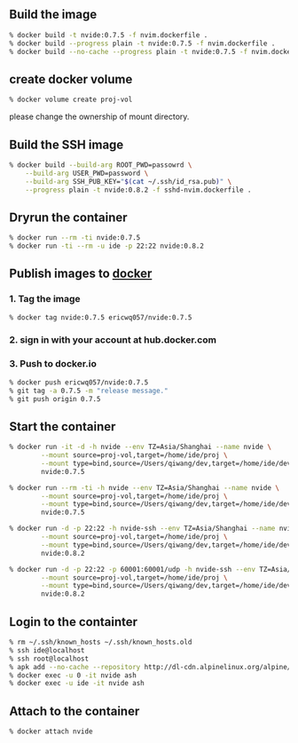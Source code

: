 ## Build the image

```sh
% docker build -t nvide:0.7.5 -f nvim.dockerfile .
% docker build --progress plain -t nvide:0.7.5 -f nvim.dockerfile .
% docker build --no-cache --progress plain -t nvide:0.7.5 -f nvim.dockerfile .
```

## create docker volume
```sh
% docker volume create proj-vol
```
please change the ownership of mount directory.

## Build the SSH image

```sh
% docker build --build-arg ROOT_PWD=passowrd \
	--build-arg USER_PWD=password \
	--build-arg SSH_PUB_KEY="$(cat ~/.ssh/id_rsa.pub)" \
	--progress plain -t nvide:0.8.2 -f sshd-nvim.dockerfile .
```

## Dryrun the container

```sh
% docker run --rm -ti nvide:0.7.5
% docker run -ti --rm -u ide -p 22:22 nvide:0.8.2
```

## Publish images to [docker](hub.docker.com)

### 1. Tag the image

```sh
% docker tag nvide:0.7.5 ericwq057/nvide:0.7.5
```

### 2. sign in with your account at hub.docker.com

### 3. Push to docker.io

```sh
% docker push ericwq057/nvide:0.7.5
% git tag -a 0.7.5 -m "release message."
% git push origin 0.7.5
```

## Start the container

```sh
% docker run -it -d -h nvide --env TZ=Asia/Shanghai --name nvide \
        --mount source=proj-vol,target=/home/ide/proj \
        --mount type=bind,source=/Users/qiwang/dev,target=/home/ide/develop \
        nvide:0.7.5

% docker run --rm -ti -h nvide --env TZ=Asia/Shanghai --name nvide \
        --mount source=proj-vol,target=/home/ide/proj \
        --mount type=bind,source=/Users/qiwang/dev,target=/home/ide/develop \
        nvide:0.7.5

% docker run -d -p 22:22 -h nvide-ssh --env TZ=Asia/Shanghai --name nvide-ssh \
        --mount source=proj-vol,target=/home/ide/proj \
        --mount type=bind,source=/Users/qiwang/dev,target=/home/ide/develop \
        nvide:0.8.2

% docker run -d -p 22:22 -p 60001:60001/udp -h nvide-ssh --env TZ=Asia/Shanghai --name nvide-ssh \
        --mount source=proj-vol,target=/home/ide/proj \
        --mount type=bind,source=/Users/qiwang/dev,target=/home/ide/develop \
        nvide:0.8.2
```

## Login to the containter

```sh
% rm ~/.ssh/known_hosts ~/.ssh/known_hosts.old
% ssh ide@localhost
% ssh root@localhost
% apk add --no-cache --repository http://dl-cdn.alpinelinux.org/alpine/edge/main ca-certificates curl
% docker exec -u 0 -it nvide ash
% docker exec -u ide -it nvide ash
```

## Attach to the container

```
% docker attach nvide
```
